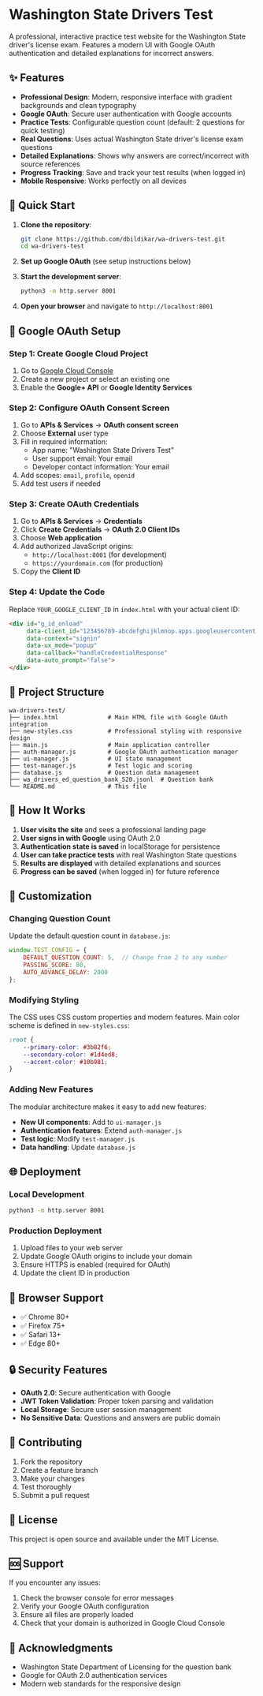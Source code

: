 # Washington State Drivers Test

A professional, interactive practice test website for the Washington State driver's license exam. Features a modern UI with Google OAuth authentication and detailed explanations for incorrect answers.

## ✨ Features

- **Professional Design**: Modern, responsive interface with gradient backgrounds and clean typography
- **Google OAuth**: Secure user authentication with Google accounts
- **Practice Tests**: Configurable question count (default: 2 questions for quick testing)
- **Real Questions**: Uses actual Washington State driver's license exam questions
- **Detailed Explanations**: Shows why answers are correct/incorrect with source references
- **Progress Tracking**: Save and track your test results (when logged in)
- **Mobile Responsive**: Works perfectly on all devices

## 🚀 Quick Start

1. **Clone the repository**:
   ```bash
   git clone https://github.com/dbildikar/wa-drivers-test.git
   cd wa-drivers-test
   ```

2. **Set up Google OAuth** (see setup instructions below)

3. **Start the development server**:
   ```bash
   python3 -m http.server 8001
   ```

4. **Open your browser** and navigate to `http://localhost:8001`

## 🔐 Google OAuth Setup

### Step 1: Create Google Cloud Project

1. Go to [Google Cloud Console](https://console.cloud.google.com/)
2. Create a new project or select an existing one
3. Enable the **Google+ API** or **Google Identity Services**

### Step 2: Configure OAuth Consent Screen

1. Go to **APIs & Services** → **OAuth consent screen**
2. Choose **External** user type
3. Fill in required information:
   - App name: "Washington State Drivers Test"
   - User support email: Your email
   - Developer contact information: Your email
4. Add scopes: `email`, `profile`, `openid`
5. Add test users if needed

### Step 3: Create OAuth Credentials

1. Go to **APIs & Services** → **Credentials**
2. Click **Create Credentials** → **OAuth 2.0 Client IDs**
3. Choose **Web application**
4. Add authorized JavaScript origins:
   - `http://localhost:8001` (for development)
   - `https://yourdomain.com` (for production)
5. Copy the **Client ID**

### Step 4: Update the Code

Replace `YOUR_GOOGLE_CLIENT_ID` in `index.html` with your actual client ID:

```html
<div id="g_id_onload"
     data-client_id="123456789-abcdefghijklmnop.apps.googleusercontent.com"
     data-context="signin"
     data-ux_mode="popup"
     data-callback="handleCredentialResponse"
     data-auto_prompt="false">
</div>
```

## 📁 Project Structure

```
wa-drivers-test/
├── index.html              # Main HTML file with Google OAuth integration
├── new-styles.css          # Professional styling with responsive design
├── main.js                 # Main application controller
├── auth-manager.js         # Google OAuth authentication manager
├── ui-manager.js           # UI state management
├── test-manager.js         # Test logic and scoring
├── database.js             # Question data management
├── wa_drivers_ed_question_bank_520.jsonl  # Question bank
└── README.md               # This file
```

## 🎯 How It Works

1. **User visits the site** and sees a professional landing page
2. **User signs in with Google** using OAuth 2.0
3. **Authentication state is saved** in localStorage for persistence
4. **User can take practice tests** with real Washington State questions
5. **Results are displayed** with detailed explanations and sources
6. **Progress can be saved** (when logged in) for future reference

## 🔧 Customization

### Changing Question Count

Update the default question count in `database.js`:

```javascript
window.TEST_CONFIG = {
    DEFAULT_QUESTION_COUNT: 5,  // Change from 2 to any number
    PASSING_SCORE: 80,
    AUTO_ADVANCE_DELAY: 2000
};
```

### Modifying Styling

The CSS uses CSS custom properties and modern features. Main color scheme is defined in `new-styles.css`:

```css
:root {
    --primary-color: #3b82f6;
    --secondary-color: #1d4ed8;
    --accent-color: #10b981;
}
```

### Adding New Features

The modular architecture makes it easy to add new features:

- **New UI components**: Add to `ui-manager.js`
- **Authentication features**: Extend `auth-manager.js`
- **Test logic**: Modify `test-manager.js`
- **Data handling**: Update `database.js`

## 🌐 Deployment

### Local Development
```bash
python3 -m http.server 8001
```

### Production Deployment
1. Upload files to your web server
2. Update Google OAuth origins to include your domain
3. Ensure HTTPS is enabled (required for OAuth)
4. Update the client ID in production

## 📱 Browser Support

- ✅ Chrome 80+
- ✅ Firefox 75+
- ✅ Safari 13+
- ✅ Edge 80+

## 🔒 Security Features

- **OAuth 2.0**: Secure authentication with Google
- **JWT Token Validation**: Proper token parsing and validation
- **Local Storage**: Secure user session management
- **No Sensitive Data**: Questions and answers are public domain

## 🤝 Contributing

1. Fork the repository
2. Create a feature branch
3. Make your changes
4. Test thoroughly
5. Submit a pull request

## 📄 License

This project is open source and available under the MIT License.

## 🆘 Support

If you encounter any issues:

1. Check the browser console for error messages
2. Verify your Google OAuth configuration
3. Ensure all files are properly loaded
4. Check that your domain is authorized in Google Cloud Console

## 🎉 Acknowledgments

- Washington State Department of Licensing for the question bank
- Google for OAuth 2.0 authentication services
- Modern web standards for the responsive design
